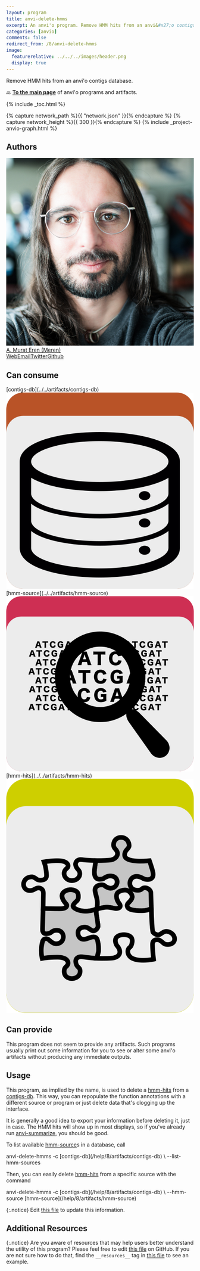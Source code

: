 ```yaml
---
layout: program
title: anvi-delete-hmms
excerpt: An anvi'o program. Remove HMM hits from an anvi&#x27;o contigs database.
categories: [anvio]
comments: false
redirect_from: /8/anvi-delete-hmms
image:
  featurerelative: ../../../images/header.png
  display: true
---
```


Remove HMM hits from an anvi&#x27;o contigs database.

🔙 **[To the main page](../../)** of anvi'o programs and artifacts.


{% include _toc.html %}
<div id="svg" class="subnetwork"></div>
{% capture network_path %}{{ "network.json" }}{% endcapture %}
{% capture network_height %}{{ 300 }}{% endcapture %}
{% include _project-anvio-graph.html %}


## Authors

<div class="anvio-person"><div class="anvio-person-info"><div class="anvio-person-photo"><img class="anvio-person-photo-img" src="../../images/authors/meren.jpg" /></div><div class="anvio-person-info-box"><a href="/people/meren" target="_blank"><span class="anvio-person-name">A. Murat Eren (Meren)</span></a><div class="anvio-person-social-box"><a href="http://merenlab.org" class="person-social" target="_blank"><i class="fa fa-fw fa-home"></i>Web</a><a href="mailto:a.murat.eren@gmail.com" class="person-social" target="_blank"><i class="fa fa-fw fa-envelope-square"></i>Email</a><a href="http://twitter.com/merenbey" class="person-social" target="_blank"><i class="fa fa-fw fa-twitter-square"></i>Twitter</a><a href="http://github.com/meren" class="person-social" target="_blank"><i class="fa fa-fw fa-github"></i>Github</a></div></div></div></div>



## Can consume


<p style="text-align: left" markdown="1"><span class="artifact-r">[contigs-db](../../artifacts/contigs-db) <img src="../../images/icons/DB.png" class="artifact-icon-mini" /></span> <span class="artifact-r">[hmm-source](../../artifacts/hmm-source) <img src="../../images/icons/HMM.png" class="artifact-icon-mini" /></span> <span class="artifact-r">[hmm-hits](../../artifacts/hmm-hits) <img src="../../images/icons/CONCEPT.png" class="artifact-icon-mini" /></span></p>


## Can provide


This program does not seem to provide any artifacts. Such programs usually print out some information for you to see or alter some anvi'o artifacts without producing any immediate outputs.


## Usage


This program, as implied by the name, is used to delete a <span class="artifact-n">[hmm-hits](/help/8/artifacts/hmm-hits)</span> from a <span class="artifact-n">[contigs-db](/help/8/artifacts/contigs-db)</span>. This way, you can repopulate the function annotations with a different source or program or just delete data that's clogging up the interface.

It is generally a good idea to export your information before deleting it, just in case. The HMM hits will show up in most displays, so if you've already run <span class="artifact-p">[anvi-summarize](/help/8/programs/anvi-summarize)</span>, you should be good. 

To list available <span class="artifact-n">[hmm-source](/help/8/artifacts/hmm-source)</span>s in a database, call 

<div class="codeblock" markdown="1">
anvi&#45;delete&#45;hmms &#45;c <span class="artifact&#45;n">[contigs&#45;db](/help/8/artifacts/contigs&#45;db)</span> \
                 &#45;&#45;list&#45;hmm&#45;sources
</div>

Then, you can easily delete <span class="artifact-n">[hmm-hits](/help/8/artifacts/hmm-hits)</span> from a specific source with the command

<div class="codeblock" markdown="1">
anvi&#45;delete&#45;hmms &#45;c <span class="artifact&#45;n">[contigs&#45;db](/help/8/artifacts/contigs&#45;db)</span> \
                 &#45;&#45;hmm&#45;source <span class="artifact&#45;n">[hmm&#45;source](/help/8/artifacts/hmm&#45;source)</span> 
</div>


{:.notice}
Edit [this file](https://github.com/merenlab/anvio/tree/master/anvio/docs/programs/anvi-delete-hmms.md) to update this information.


## Additional Resources



{:.notice}
Are you aware of resources that may help users better understand the utility of this program? Please feel free to edit [this file](https://github.com/merenlab/anvio/tree/master/bin/anvi-delete-hmms) on GitHub. If you are not sure how to do that, find the `__resources__` tag in [this file](https://github.com/merenlab/anvio/blob/master/bin/anvi-interactive) to see an example.
